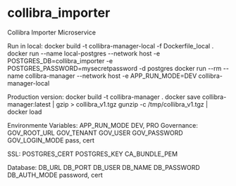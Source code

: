 # collibra_importer
Collibra Importer Microservice

Run in local:
docker build -t collibra-manager-local -f Dockerfile_local .
docker run --name local-postgres --network host -e POSTGRES_DB=collibra_importer -e POSTGRES_PASSWORD=mysecretpassword -d postgres
docker run --rm --name collibra-manager --network host -e APP_RUN_MODE=DEV collibra-manager-local


Production version:
docker build -t collibra-manager .
docker save collibra-manager:latest | gzip > collibra_v1.tgz
gunzip -c /tmp/collibra_v1.tgz | docker load


Environmente Variables:
APP_RUN_MODE DEV, PRO
Governance:
GOV_ROOT_URL
GOV_TENANT
GOV_USER
GOV_PASSWORD
GOV_LOGIN_MODE pass, cert

SSL:
POSTGRES_CERT
POSTGRES_KEY
CA_BUNDLE_PEM

Database:
DB_URL
DB_PORT
DB_USER
DB_NAME
DB_PASSWORD
DB_AUTH_MODE password, cert